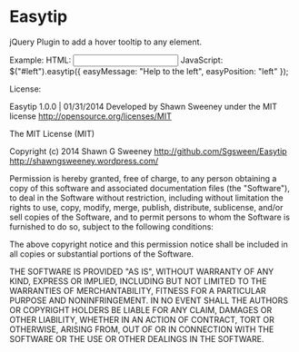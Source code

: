 Easytip
=======

jQuery Plugin to add a hover tooltip to any element.  

Example:
HTML:
<input id="left" type="text"/>
JavaScript:
$("#left").easytip({ easyMessage: "Help to the left", easyPosition: "left" });


License:

Easytip 1.0.0 | 01/31/2014
Developed by Shawn Sweeney under the MIT license http://opensource.org/licenses/MIT

The MIT License (MIT)

Copyright (c) 2014 Shawn G Sweeney 
http://github.com/Sgsween/Easytip http://shawngsweeney.wordpress.com/

Permission is hereby granted, free of charge, to any person obtaining a copy
of this software and associated documentation files (the "Software"), to deal
in the Software without restriction, including without limitation the rights
to use, copy, modify, merge, publish, distribute, sublicense, and/or sell
copies of the Software, and to permit persons to whom the Software is
furnished to do so, subject to the following conditions:

The above copyright notice and this permission notice shall be included in
all copies or substantial portions of the Software.

THE SOFTWARE IS PROVIDED "AS IS", WITHOUT WARRANTY OF ANY KIND, EXPRESS OR
IMPLIED, INCLUDING BUT NOT LIMITED TO THE WARRANTIES OF MERCHANTABILITY,
FITNESS FOR A PARTICULAR PURPOSE AND NONINFRINGEMENT. IN NO EVENT SHALL THE
AUTHORS OR COPYRIGHT HOLDERS BE LIABLE FOR ANY CLAIM, DAMAGES OR OTHER
LIABILITY, WHETHER IN AN ACTION OF CONTRACT, TORT OR OTHERWISE, ARISING FROM,
OUT OF OR IN CONNECTION WITH THE SOFTWARE OR THE USE OR OTHER DEALINGS IN
THE SOFTWARE.
